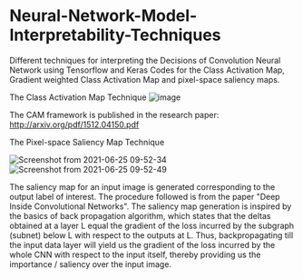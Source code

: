 # Neural-Network-Model-Interpretability-Techniques
Different techniques for interpreting the Decisions of Convolution Neural Network using Tensorflow and Keras
Codes for the Class Activation Map, Gradient weighted Class Activation Map and pixel-space saliency maps.

The Class Activation Map Technique
![image](https://user-images.githubusercontent.com/86059500/123368764-032ea300-d59a-11eb-850c-5341ee5e67df.png)

The CAM framework is published in the research paper: http://arxiv.org/pdf/1512.04150.pdf 

The Pixel-space Saliency Map Technique


![Screenshot from 2021-06-25 09-52-34](https://user-images.githubusercontent.com/86059500/123369378-48070980-d59b-11eb-89fb-08878b41aac9.png)
![Screenshot from 2021-06-25 09-52-49](https://user-images.githubusercontent.com/86059500/123369386-4b01fa00-d59b-11eb-9ad8-231aebfddd3f.png)



The saliency map for an input image is generated corresponding to the output label of interest. The procedure followed is from the paper "Deep Inside Convolutional Networks".
The saliency map generation is inspired by the basics of back propagation algorithm, which states that the deltas obtained at a layer L equal the gradient of the loss incurred by the subgraph (subnet) below L with respect to the outputs at L. Thus, backpropagating till the input data layer will yield us the gradient of the loss incurred by the whole CNN with respect to the input itself, thereby providing us the importance / saliency over the input image.
